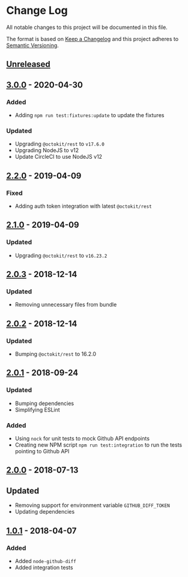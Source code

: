 # Change Log

All notable changes to this project will be documented in this file.

The format is based on [Keep a Changelog](http://keepachangelog.com/)
and this project adheres to [Semantic Versioning](http://semver.org/).

## [Unreleased][]

## [3.0.0][] - 2020-04-30

### Added

- Adding `npm run test:fixtures:update` to update the fixtures

### Updated

- Upgrading `@octokit/rest` to `v17.6.0`
- Upgrading NodeJS to v12
- Update CircleCI to use NodeJS v12

## [2.2.0][] - 2019-04-09

### Fixed

- Adding auth token integration with latest `@octokit/rest`

## [2.1.0][] - 2019-04-09

### Updated

- Upgrading `@octokit/rest` to `v16.23.2`

## [2.0.3][] - 2018-12-14

### Updated

- Removing unnecessary files from bundle

## [2.0.2][] - 2018-12-14

### Updated

- Bumping `@octokit/rest` to 16.2.0

## [2.0.1][] - 2018-09-24

### Updated

- Bumping dependencies
- Simplifying ESLint

### Added

- Using `nock` for unit tests to mock Github API endpoints
- Creating new NPM script `npm run test:integration` to run the tests pointing to Github API

## [2.0.0][] - 2018-07-13

## Updated

- Removing support for environment variable `GITHUB_DIFF_TOKEN`
- Updating dependencies

## [1.0.1][] - 2018-04-07

### Added

- Added `node-github-diff`
- Added integration tests

[unreleased]: https://github.com/willmendesneto/node-github-diff/compare/v2.0.1...HEAD
[2.0.1]: https://github.com/willmendesneto/node-github-diff/compare/v2.0.0...v2.0.1
[2.0.0]: https://github.com/willmendesneto/node-github-diff/compare/v1.0.1...v2.0.0
[1.0.1]: https://github.com/willmendesneto/node-github-diff/tree/v1.0.1
[unreleased]: https://github.com/willmendesneto/node-github-diff/compare/v2.0.2...HEAD
[2.0.2]: https://github.com/willmendesneto/node-github-diff/tree/v2.0.2
[unreleased]: https://github.com/willmendesneto/node-github-diff/compare/v2.0.3...HEAD
[2.0.3]: https://github.com/willmendesneto/node-github-diff/tree/v2.0.3
[unreleased]: https://github.com/willmendesneto/node-github-diff/compare/v2.1.0...HEAD
[2.1.0]: https://github.com/willmendesneto/node-github-diff/tree/v2.1.0
[unreleased]: https://github.com/willmendesneto/node-github-diff/compare/v2.2.0...HEAD
[2.2.0]: https://github.com/willmendesneto/node-github-diff/tree/v2.2.0


[Unreleased]: https://github.com/willmendesneto/node-github-diff/compare/v3.0.0...HEAD
[3.0.0]: https://github.com/willmendesneto/node-github-diff/tree/v3.0.0